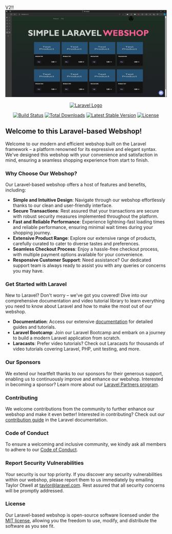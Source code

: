 V2!!
![alt text](https://github.com/csabika98/webshop-lrv-php/blob/main/screenshots/2.png?raw=true)



<p align="center"><a href="https://laravel.com" target="_blank"><img src="https://raw.githubusercontent.com/laravel/art/master/logo-lockup/5%20SVG/2%20CMYK/1%20Full%20Color/laravel-logolockup-cmyk-red.svg" width="400" alt="Laravel Logo"></a></p>

<p align="center">
<a href="https://github.com/laravel/framework/actions"><img src="https://github.com/laravel/framework/workflows/tests/badge.svg" alt="Build Status"></a>
<a href="https://packagist.org/packages/laravel/framework"><img src="https://img.shields.io/packagist/dt/laravel/framework" alt="Total Downloads"></a>
<a href="https://packagist.org/packages/laravel/framework"><img src="https://img.shields.io/packagist/v/laravel/framework" alt="Latest Stable Version"></a>
<a href="https://packagist.org/packages/laravel/framework"><img src="https://img.shields.io/packagist/l/laravel/framework" alt="License"></a>
</p>

## Welcome to this Laravel-based Webshop!

Welcome to our modern and efficient webshop built on the Laravel framework – a platform renowned for its expressive and elegant syntax. We've designed this webshop with your convenience and satisfaction in mind, ensuring a seamless shopping experience from start to finish.

### Why Choose Our Webshop?

Our Laravel-based webshop offers a host of features and benefits, including:

- **Simple and Intuitive Design**: Navigate through our webshop effortlessly thanks to our clean and user-friendly interface.
- **Secure Transactions**: Rest assured that your transactions are secure with robust security measures implemented throughout the platform.
- **Fast and Reliable Performance**: Experience lightning-fast loading times and reliable performance, ensuring minimal wait times during your shopping journey.
- **Extensive Product Range**: Explore our extensive range of products, carefully curated to cater to diverse tastes and preferences.
- **Seamless Checkout Process**: Enjoy a hassle-free checkout process, with multiple payment options available for your convenience.
- **Responsive Customer Support**: Need assistance? Our dedicated support team is always ready to assist you with any queries or concerns you may have.

### Get Started with Laravel

New to Laravel? Don't worry – we've got you covered! Dive into our comprehensive documentation and video tutorial library to learn everything you need to know about Laravel and how to make the most out of our webshop.

- **Documentation**: Access our extensive [documentation](https://laravel.com/docs) for detailed guides and tutorials.
- **Laravel Bootcamp**: Join our Laravel Bootcamp and embark on a journey to build a modern Laravel application from scratch.
- **Laracasts**: Prefer video tutorials? Check out Laracasts for thousands of video tutorials covering Laravel, PHP, unit testing, and more.

### Our Sponsors

We extend our heartfelt thanks to our sponsors for their generous support, enabling us to continuously improve and enhance our webshop. Interested in becoming a sponsor? Learn more about our [Laravel Partners program](https://partners.laravel.com).

### Contributing

We welcome contributions from the community to further enhance our webshop and make it even better! Interested in contributing? Check out our [contribution guide](https://laravel.com/docs/contributions) in the Laravel documentation.

### Code of Conduct

To ensure a welcoming and inclusive community, we kindly ask all members to adhere to our [Code of Conduct](https://laravel.com/docs/contributions#code-of-conduct).

### Report Security Vulnerabilities

Your security is our top priority. If you discover any security vulnerabilities within our webshop, please report them to us immediately by emailing Taylor Otwell at [taylor@laravel.com](mailto:taylor@laravel.com). Rest assured that all security concerns will be promptly addressed.

### License

Our Laravel-based webshop is open-source software licensed under the [MIT license](https://opensource.org/licenses/MIT), allowing you the freedom to use, modify, and distribute the software as you see fit.

